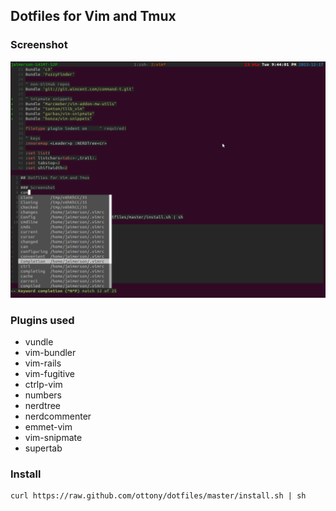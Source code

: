 ## Dotfiles for Vim and Tmux

### Screenshot
![It looks like this!](media/screenshot.png)

### Plugins used
* vundle
* vim-bundler
* vim-rails
* vim-fugitive
* ctrlp-vim
* numbers
* nerdtree
* nerdcommenter
* emmet-vim
* vim-snipmate
* supertab

### Install

```
curl https://raw.github.com/ottony/dotfiles/master/install.sh | sh
```
